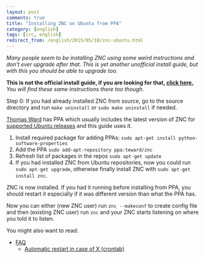 ```yaml
---
layout: post
comments: true
title: "Installing ZNC on Ubuntu from PPA"
category: [english]
tags: [irc, english]
redirect_from: /english/2015/05/10/znc-ubuntu.html
---
```


*Many people seem to be installing ZNC using some weird instructions and
 don't ever upgrade after that. This is yet another unofficial install
 guide, but with this you should be able to upgrade too.*

**This is not the official install guide, if you are looking for that,
[click here.](https://wiki.znc.in/Installation)** *You will find these
same instructions there too though.*

Step 0: If you had already installed ZNC from source, go to the source
directory and run `make uninstall` or `sudo make uninstall` if needed.

[Thomas Ward](https://launchpad.net/~teward) has PPA which usually includes
the latest version of ZNC for [supported Ubuntu releases](https://wiki.ubuntu.com/Releases)
and this guide uses it.

1. Install required package for adding PPAs: `sudo apt-get install python-software-properties`
2. Add the PPA `sudo add-apt-repository ppa:teward/znc`
3. Refresh list of packages in the repos `sudo apt-get update`
4. If you had installed ZNC from Ubuntu repositories, now you could run
   `sudo apt-get upgrade`, otherwise finally install ZNC with
   `sudo apt-get install znc`.

ZNC is now installed. If you had it running before installing from PPA,
you should restart it especially if it was different version than what the
PPA has.

Now you can either (new ZNC user) run `znc --makeconf` to create config
file and then (existing ZNC user) run `znc` and your ZNC starts listening
on where you told it to listen.

You might also want to read:

* [FAQ](https://wiki.znc.in/FAQ)
    * [Automatic restart in case of X (crontab)](https://wiki.znc.in/FAQ#How_can_I_restart_ZNC_automatically_.28in_case_of_a_machine_reboot.2C_crash.2C_etc..29.3F)
